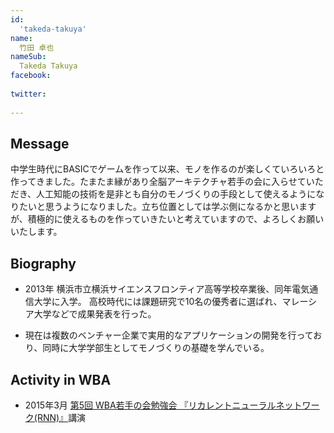 ```yaml
---
id:
  'takeda-takuya'
name:
  竹田 卓也
nameSub:
  Takeda Takuya
facebook:
 
twitter:
  
---
```



## Message
中学生時代にBASICでゲームを作って以来、モノを作るのが楽しくていろいろと作ってきました。たまたま縁があり全脳アーキテクチャ若手の会に入らせていただき、人工知能の技術を是非とも自分のモノづくりの手段として使えるようになりたいと思うようになりました。立ち位置としては学ぶ側になるかと思いますが、積極的に使えるものを作っていきたいと考えていますので、よろしくお願いいたします。

## Biography

- 2013年 横浜市立横浜サイエンスフロンティア高等学校卒業後、同年電気通信大学に入学。
高校時代には課題研究で10名の優秀者に選ばれ、マレーシア大学などで成果発表を行った。

- 現在は複数のベンチャー企業で実用的なアプリケーションの開発を行っており、同時に大学学部生としてモノづくりの基礎を学んでいる。
## Activity in WBA
- 2015年3月 [第5回 WBA若手の会勉強会 『リカレントニューラルネットワーク(RNN)』](http://wbawakate.jp/posts/events/5th/)講演
